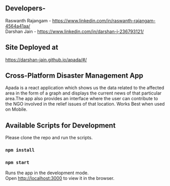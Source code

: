 
## Developers-
Raswanth Rajangam - https://www.linkedin.com/in/raswanth-rajangam-4564a41aa/ <br/>
Darshan Jain - https://www.linkedin.com/in/darshan-j-236793121/

## Site Deployed at
https://darshan-jain.github.io/apada/#/

## Cross-Platform Disaster Management App 

Apada is a react application which shows us the data related to the affected area in the form of a graph and displays the current news of that particular area.The app also provides an interface where the user can contribute to the NGO involved in the relief issues of that location. 
Works Best when used on Mobile.

## Available Scripts for Development

Please clone the repo and run the scripts.

### `npm install`

### `npm start`

Runs the app in the development mode.<br />
Open [http://localhost:3000](http://localhost:3000) to view it in the browser.
